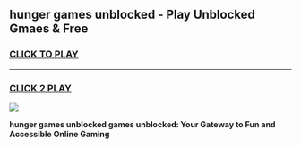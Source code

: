 
## hunger games unblocked - Play Unblocked Gmaes & Free
<h3>
<a href="https://news.freeplayer.one?title=hunger_games_unblocked&ref=16F">CLICK TO PLAY</a></h3>
<hr>

<h3>
<a href="https://news.freeplayer.one?title=hunger_games_unblocked&ref=16F">CLICK 2 PLAY</a>
  
</h3>

<a href="https://news.freeplayer.one?title=hunger_games_unblocked&ref=16F/"><img src="https://clearcache.store/games.png"></a>


**hunger games unblocked games unblocked: Your Gateway to Fun and Accessible Online Gaming**
